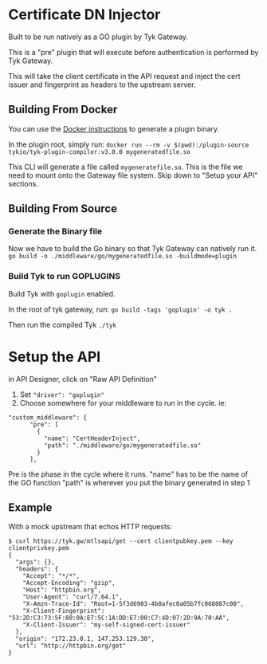 # Certificate DN Injector

Built to be run natively as a GO plugin by Tyk Gateway.  

This is a "pre" plugin that will execute before authentication is performed by Tyk Gateway.

This will take the client certificate in the API request and inject the cert issuer and fingerprint as headers to the upstream server.

## Building From Docker
You can use the [Docker instructions](https://tyk.io/docs/plugins/supported-languages/golang/#building-a-golang-plugin) to generate a plugin binary.

In the plugin root, simply run:
`docker run --rm -v $(pwd):/plugin-source tykio/tyk-plugin-compiler:v3.0.0 mygeneratedfile.so`

This CLI will generate a file called `mygeneratefile.so`.  This is the file we need to mount onto the Gateway file system.  Skip down to "Setup your API" sections.

## Building From Source
### Generate the Binary file
Now we have to build the Go binary so that Tyk Gateway can natively run it.
`go build -o ./middleware/go/mygeneratedfile.so -buildmode=plugin`

### Build Tyk to run GOPLUGINS
Build Tyk with `goplugin` enabled.

In the root of tyk gateway, run:
`go build -tags 'goplugin' -o tyk .`

Then run the compiled Tyk
`./tyk`

# Setup the API
in API Designer, click on "Raw API Definition"
1. Set `"driver": "goplugin"`
2. Choose somewhere for your middleware to run in the cycle. ie:
```
"custom_middleware": {
      "pre": [
        {
          "name": "CertHeaderInject",
          "path": "./middleware/go/mygeneratedfile.so"
        }
      ],
   ```   
Pre is the phase in the cycle where it runs.
"name" has to be the name of the GO function
"path" is wherever you put the binary generated in step 1

## Example
With a mock upstream that echos HTTP requests:

```
$ curl https://tyk.gw/mtlsapi/get --cert clientpubkey.pem --key clientprivkey.pem
{
  "args": {},
  "headers": {
    "Accept": "*/*",
    "Accept-Encoding": "gzip",
    "Host": "httpbin.org",
    "User-Agent": "curl/7.64.1",
    "X-Amzn-Trace-Id": "Root=1-5f3d6903-4b0afec0a05b7fc068087c00",
    "X-Client-Fingerprint": "53:2D:C3:73:5F:80:0A:E7:5C:1A:DD:E7:00:C7:4D:07:2D:9A:70:AA",
    "X-Client-Issuer": "my-self-signed-cert-issuer"
  },
  "origin": "172.23.0.1, 147.253.129.30",
  "url": "http://httpbin.org/get"
}
```
